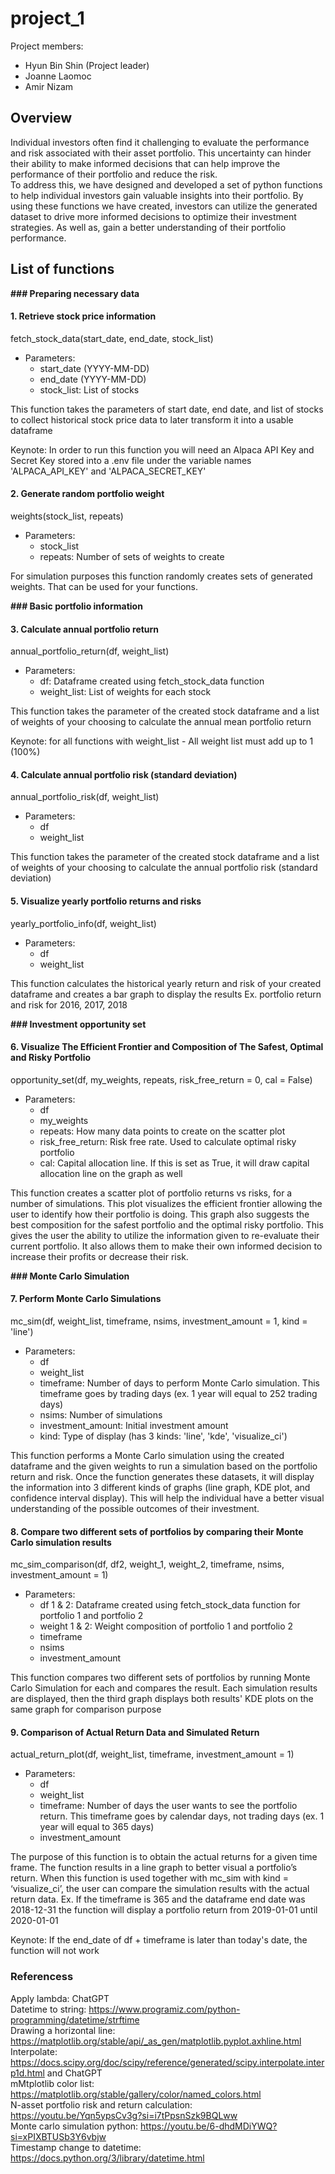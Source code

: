 # project_1

Project members:
- Hyun Bin Shin (Project leader)
- Joanne Laomoc
- Amir Nizam



## Overview

Individual investors often find it challenging to evaluate the performance and risk associated with their asset portfolio.
This uncertainty can hinder their ability to make informed decisions that can help improve the performance of their portfolio and reduce the risk. <br>
To address this, we have designed and developed a set of python functions to help individual investors gain valuable insights into their portfolio.
By using these functions we have created, investors can utilize the generated dataset to drive more informed decisions to optimize their investment strategies. As well as, gain a better understanding of their portfolio performance. <br>


## List of functions


**### Preparing necessary data** 

#### 1. Retrieve stock price information

fetch_stock_data(start_date, end_date, stock_list)
- Parameters: 
    - start_date (YYYY-MM-DD)
    - end_date (YYYY-MM-DD)
    - stock_list: List of stocks 

This function takes the parameters of start date, end date, and list of stocks to collect historical stock price data to later transform it into a usable dataframe  

Keynote: In order to run this function you will need an Alpaca API Key and Secret Key stored into a .env file under the variable names 'ALPACA_API_KEY' and 'ALPACA_SECRET_KEY'

#### 2. Generate random portfolio weight

weights(stock_list, repeats)
- Parameters:
    - stock_list
    - repeats: Number of sets of weights to create

For simulation purposes this function randomly creates sets of generated weights. That can be used for your functions. 



**### Basic portfolio information**

#### 3. Calculate annual portfolio return

annual_portfolio_return(df, weight_list)
- Parameters:
    - df: Dataframe created using fetch_stock_data function
    - weight_list: List of weights for each stock 

This function takes the parameter of the created stock dataframe and a list of weights of your choosing to calculate the annual mean portfolio return

Keynote: for all functions with weight_list - All weight list must add up to 1 (100%)

#### 4. Calculate annual portfolio risk (standard deviation)

annual_portfolio_risk(df, weight_list)
- Parameters:
    - df
    - weight_list

This function takes the parameter of the created stock dataframe and a list of weights of your choosing to calculate the annual portfolio risk (standard deviation)

#### 5. Visualize yearly portfolio returns and risks

yearly_portfolio_info(df, weight_list)
- Parameters:
    - df
    - weight_list

This function calculates the historical yearly return and risk of your created dataframe and creates a bar graph to display the results
Ex. portfolio return and risk for 2016, 2017, 2018



**### Investment opportunity set**

#### 6. Visualize The Efficient Frontier and Composition of The Safest, Optimal and Risky Portfolio

opportunity_set(df, my_weights, repeats, risk_free_return = 0, cal = False)
- Parameters: 
    - df
    - my_weights
    - repeats: How many data points to create on the scatter plot
    - risk_free_return: Risk free rate. Used to calculate optimal risky portfolio
    - cal: Capital allocation line. If this is set as True, it will draw capital allocation line on the graph as well

This function creates a scatter plot of portfolio returns vs risks, for a number of simulations. This plot visualizes the efficient frontier allowing the user to identify how their portfolio is doing. This graph also suggests the best composition for the safest portfolio and the optimal risky portfolio. This gives the user the ability to utilize the information given to re-evaluate their current portfolio. It also allows them to make their own informed decision to increase their profits or decrease their risk.



**### Monte Carlo Simulation**

#### 7. Perform Monte Carlo Simulations

mc_sim(df, weight_list, timeframe, nsims, investment_amount = 1, kind = 'line')
- Parameters:
    - df
    - weight_list
    - timeframe: Number of days to perform Monte Carlo simulation. This timeframe goes by trading days (ex. 1 year will equal to 252 trading days)
    - nsims: Number of simulations
    - investment_amount: Initial investment amount
    - kind: Type of display (has 3 kinds: 'line', 'kde', 'visualize_ci')


This function performs a Monte Carlo simulation using the created dataframe and the given weights to run a simulation based on the portfolio return and risk. Once the function generates these datasets, it will display the information into 3 different kinds of graphs (line graph, KDE plot, and confidence interval display). This will help the individual have a better visual understanding of the possible outcomes of their investment.

#### 8. Compare two different sets of portfolios by comparing their Monte Carlo simulation results 

mc_sim_comparison(df, df2, weight_1, weight_2, timeframe, nsims, investment_amount = 1)
- Parameters:
    - df 1 & 2: Dataframe created using fetch_stock_data function for portfolio 1 and portfolio 2
    - weight 1 & 2: Weight composition of portfolio 1 and portfolio 2
    - timeframe
    - nsims
    - investment_amount

This function compares two different sets of portfolios by running Monte Carlo Simulation for each and compares the result. Each simulation results are displayed, then the third graph displays both results' KDE plots on the same graph for comparison purpose

#### 9. Comparison of Actual Return Data and Simulated Return

actual_return_plot(df, weight_list, timeframe, investment_amount = 1)
- Parameters:
    - df
    - weight_list
    - timeframe: Number of days the user wants to see the portfolio return. This timeframe goes by calendar days, not trading days (ex. 1 year will equal to 365 days)
    - investment_amount

The purpose of this function is to obtain the actual returns for a given time frame. The function results in a line graph to better visual a portfolio’s return. When this function is used together with mc_sim with kind = ‘visualize_ci’, the user can compare the simulation results with the actual return data. Ex.  If the timeframe is 365 and the dataframe end date was 2018-12-31 the function will display a portfolio return from 2019-01-01 until 2020-01-01

Keynote: If the end_date of df + timeframe is later than today's date, the function will not work






### Referencess
Apply lambda: ChatGPT <br>
Datetime to string: https://www.programiz.com/python-programming/datetime/strftime <br>
Drawing a horizontal line: https://matplotlib.org/stable/api/_as_gen/matplotlib.pyplot.axhline.html <br>
Interpolate: https://docs.scipy.org/doc/scipy/reference/generated/scipy.interpolate.interp1d.html and ChatGPT <br>
mMtplotlib color list: https://matplotlib.org/stable/gallery/color/named_colors.html <br>
N-asset portfolio risk and return calculation: https://youtu.be/Yqn5ypsCv3g?si=i7tPpsnSzk9BQLww <br>
Monte carlo simulation python: https://youtu.be/6-dhdMDiYWQ?si=xPIXBTUSb3Y6vbjw <br>
Timestamp change to datetime: https://docs.python.org/3/library/datetime.html <br>
















